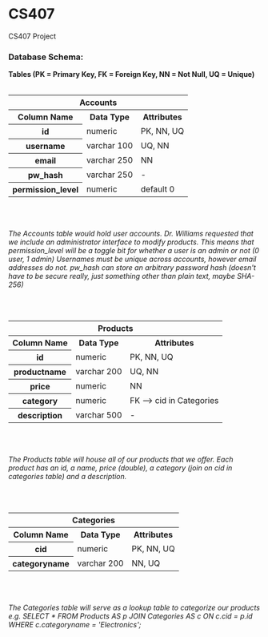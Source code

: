CS407
=====

CS407 Project

<h3>Database Schema:</h3>

<b>Tables (PK = Primary Key, FK = Foreign Key, NN = Not Null, UQ = Unique)</b>
<br /><br />
<table>
 <tr><th colspan='3'>Accounts</th></tr>
 <tr><th>Column Name</th><th>Data Type</th><th>Attributes</th></tr>
 <tr><th>id</th><td>numeric</td><td>PK, NN, UQ</td></tr>
 <tr><th>username</th><td>varchar 100</td><td>UQ, NN</td></tr>
 <tr><th>email</th><td>varchar 250</td><td>NN</td></tr>
 <tr><th>pw_hash</th><td>varchar 250</td><td>-</td></tr>
 <tr><th>permission_level</th><td>numeric</td><td>default 0</td></tr>
</table>
<br /><br />
<p>
<i>The Accounts table would hold user accounts.
Dr. Williams requested that we include an administrator interface to modify products.
This means that permission_level will be a toggle bit for whether a user is an admin or not (0 user, 1 admin)
Usernames must be unique across accounts, however email addresses do not. pw_hash can store an arbitrary password
hash (doesn't have to be secure really, just something other than plain text, maybe SHA-256)</i>
</p>
<br /><br />
<table>
 <tr><th colspan='3'>Products</th></tr>
 <tr><th>Column Name</th><th>Data Type</th><th>Attributes</th></tr>
 <tr><th>id</th><td>numeric</td><td>PK, NN, UQ</td></tr>
 <tr><th>productname</th><td>varchar 200</td><td>UQ, NN</td></tr>
 <tr><th>price</th><td>numeric</td><td>NN</td></tr>
 <tr><th>category</th><td>numeric</td><td>FK --> cid in Categories</td></tr>
 <tr><th>description</th><td>varchar 500</td><td>-</td></tr>
</table>
<br /><br />
<p>
<i>The Products table will house all of our products that we offer. Each product has an id, a name, price (double),
a category (join on cid in categories table) and a description.</i>
</p>
<br /><br />
<table>
 <tr><th colspan='3'>Categories</th></tr>
 <tr><th>Column Name</th><th>Data Type</th><th>Attributes</th></tr>
 <tr><th>cid</th><td>numeric</td><td>PK, NN, UQ</td></tr>
 <tr><th>categoryname</th><td>varchar 200</td><td>NN, UQ</td></tr>
</table>
<br /><br />
<p>
 <i>The Categories table will serve as a lookup table to categorize our products
e.g.
SELECT *
FROM Products AS p
JOIN Categories AS c
ON c.cid = p.id
WHERE c.categoryname = 'Electronics';</i>
</p>


